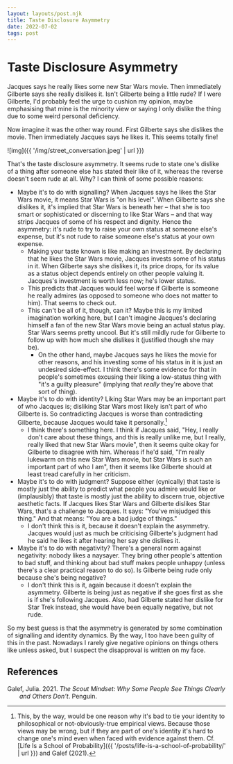 ```yaml
---
layout: layouts/post.njk
title: Taste Disclosure Asymmetry
date: 2022-07-02
tags: post
---
```


# Taste Disclosure Asymmetry

Jacques says he really likes some new Star Wars movie. Then immediately Gilberte says she really dislikes it. Isn't Gilberte being a little rude? If I were Gilberte, I'd probably feel the urge to cushion my opinion, maybe emphasising that mine is the minority view or saying I only dislike the thing due to some weird personal deficiency.

Now imagine it was the other way round. First Gilberte says she dislikes the movie. Then immediately Jacques says he likes it. This seems totally fine!

![img]({{ '/img/street_conversation.jpeg' | url }})

That's the taste disclosure asymmetry. It seems rude to state one's dislike of a thing after someone else has stated their like of it, whereas the reverse doesn't seem rude at all. Why? I can think of some possible reasons:

- Maybe it's to do with signalling? When Jacques says he likes the Star Wars movie, it means Star Wars is "on his level". When Gilberte says she dislikes it, it's implied that Star Wars is beneath her – that she is too smart or sophisticated or discerning to like Star Wars – and that way strips Jacques of some of his respect and dignity. Hence the asymmetry: it's rude to try to raise your own status at someone else's expense, but it's not rude to raise someone else's status at your own expense.
  - Making your taste known is like making an investment. By declaring that he likes the Star Wars movie, Jacques invests some of his status in it. When Gilberte says she dislikes it, its price drops, for its value as a status object depends entirely on other people valuing it. Jacques's investment is worth less now; he's lower status.
  - This predicts that Jacques would feel worse if Gilberte is someone he really admires (as opposed to someone who does not matter to him). That seems to check out.
  - This can't be all of it, though, can it? Maybe this is my limited imagination working here, but I can't imagine Jacques's declaring himself a fan of the new Star Wars movie being an actual status play. Star Wars seems pretty uncool. But it's still mildly rude for Gilberte to follow up with how much she dislikes it (justified though she may be).
    - On the other hand, maybe Jacques says he likes the movie for other reasons, and his investing some of his status in it is just an undesired side-effect. I think there's some evidence for that in people's sometimes excusing their liking a low-status thing with "it's a guilty pleasure" (implying that _really_ they're above that sort of thing).
- Maybe it's to do with identity? Liking Star Wars may be an important part of who Jacques is; disliking Star Wars most likely isn't part of who Gilberte is. So contradicting Jacques is worse than contradicting Gilberte, because Jacques would take it personally.[^1]
  - I think there's something here. I think if Jacques said, "Hey, I really don't care about these things, and this is really unlike me, but I really, really liked that new Star Wars movie", then it seems quite okay for Gilberte to disagree with him. Whereas if he'd said, "I'm really lukewarm on this new Star Wars movie, but Star Wars is such an important part of who I am", then it seems like Gilberte should at least tread carefully in her criticism.
- Maybe it's to do with judgment? Suppose either (cynically) that taste is mostly just the ability to predict what people you admire would like or (implausibly) that taste is mostly just the ability to discern true, objective aesthetic facts. If Jacques likes Star Wars and Gilberte dislikes Star Wars, that's a challenge to Jacques. It says: "You've misjudged this thing." And that means: "You are a bad judge of things."
  - I don't think this is it, because it doesn't explain the asymmetry. Jacques would just as much be criticising Gilberte's judgment had he said he likes it after hearing her say she dislikes it.
- Maybe it's to do with negativity? There's a general norm against negativity: nobody likes a naysayer. They bring other people's attention to bad stuff, and thinking about bad stuff makes people unhappy (unless there's a clear practical reason to do so). Is Gilberte being rude only because she's being negative?
  - I don't think this is it, again because it doesn't explain the asymmetry. Gilberte is being just as negative if she goes first as she is if she's following Jacques. Also, had Gilberte stated her dislike for Star Trek instead, she would have been equally negative, but not rude.

So my best guess is that the asymmetry is generated by some combination of signalling and identity dynamics. By the way, I too have been guilty of this in the past. Nowadays I rarely give negative opinions on things others like unless asked, but I suspect the disapproval is written on my face.

## References

<style>.csl-entry{text-indent: -2em; margin-left: 2em;}</style><div class="csl-bib-body">
  <div class="csl-entry">Galef, Julia. 2021. <i>The Scout Mindset: Why Some People See Things Clearly and Others Don’t</i>. Penguin.</div>
</div>

[^1]: This, by the way, would be one reason why it's bad to tie your identity to philosophical or not-obviously-true empirical views. Because those views may be wrong, but if they are part of one's identity it's hard to change one's mind even when faced with evidence against them. Cf. [Life Is a School of Probability]({{ '/posts/life-is-a-school-of-probability/' | url }}) and Galef (2021).
